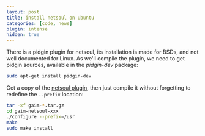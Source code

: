```yaml
---
layout: post
title: install netsoul on ubuntu
categories: [code, news]
plugin: intense
hidden: true
---
```


There is a pidgin plugin for netsoul, its installation is made for
BSDs, and not well documented for Linux.  As we'll compile the plugin,
we need to get pidgin sources, available in the *pidgin-dev* package:

```bash
sudo apt-get install pidgin-dev
```

Get a copy of the [netsoul plugin](http://sourceforge.net/projects/gaim-netsoul),
then just compile it without forgetting to redefine the `--prefix` location:

```bash
tar -xf gaim-*.tar.gz
cd gaim-netsoul-xxx
./configure --prefix=/usr
make
sudo make install
```
